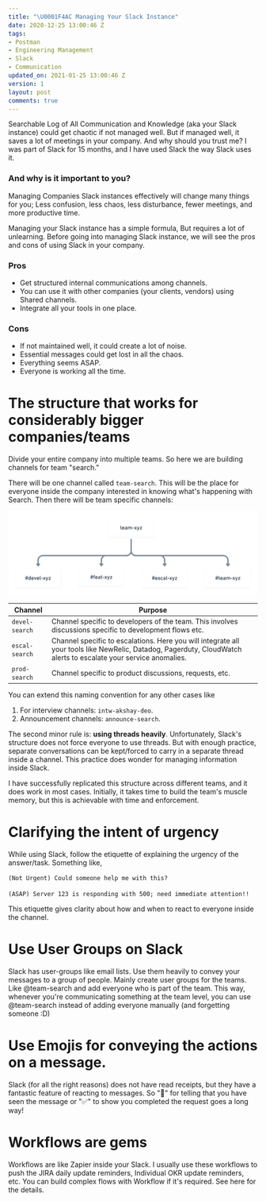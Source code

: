 ```yaml
---
title: "\U0001F4AC Managing Your Slack Instance"
date: 2020-12-25 13:00:46 Z
tags:
- Postman
- Engineering Management
- Slack
- Communication
updated_on: 2021-01-25 13:00:46 Z
version: 1
layout: post
comments: true
---
```


Searchable Log of All Communication and Knowledge (aka your Slack instance) could get chaotic if not managed well. But if managed well, it saves a lot of meetings in your company. And why should you trust me? I was part of Slack for 15 months, and I have used Slack the way Slack uses it.

### And why is it important to you?

Managing Companies Slack instances effectively will change many things for you; Less confusion, less chaos, less disturbance, fewer meetings, and more productive time.

Managing your Slack instance has a simple formula, But requires a lot of unlearning. Before going into managing Slack instance, we will see the pros and cons of using Slack in your company.

### Pros

- Get structured internal communications among channels.
- You can use it with other companies (your clients, vendors) using Shared channels.
- Integrate all your tools in one place.

### Cons

- If not maintained well, it could create a lot of noise.
- Essential messages could get lost in all the chaos.
- Everything seems ASAP.
- Everyone is working all the time.

# The structure that works for considerably bigger companies/teams

Divide your entire company into multiple teams. So here we are building channels for team "search."

There will be one channel called `team-search`. This will be the place for everyone inside the company interested in knowing what's happening with Search.
Then there will be team specific channels:

<img src="/public/images/slack-management.png"/>

| Channel        | Purpose                                                                                                                                                          |
| -------------- | ---------------------------------------------------------------------------------------------------------------------------------------------------------------- |
| `devel-search` | Channel specific to developers of the team. This involves discussions specific to development flows etc.                                                         |
| `escal-search` | Channel specific to escalations. Here you will integrate all your tools like NewRelic, Datadog, Pagerduty, CloudWatch alerts to escalate your service anomalies. |
| `prod-search`  | Channel specific to product discussions, requests, etc.                                                                                                          |

You can extend this naming convention for any other cases like

1. For interview channels: `intw-akshay-deo`.
2. Announcement channels: `announce-search`.

The second minor rule is: <b>using threads heavily</b>. Unfortunately, Slack's structure does not force everyone to use threads. But with enough practice, separate conversations can be kept/forced to carry in a separate thread inside a channel. This practice does wonder for managing information inside Slack.

I have successfully replicated this structure across different teams, and it does work in most cases. Initially, it takes time to build the team's muscle memory, but this is achievable with time and enforcement.

# Clarifying the intent of urgency

While using Slack, follow the etiquette of explaining the urgency of the answer/task. Something like,

```
(Not Urgent) Could someone help me with this?

(ASAP) Server 123 is responding with 500; need immediate attention!!
```

This etiquette gives clarity about how and when to react to everyone inside the channel.

# Use User Groups on Slack

Slack has user-groups like email lists. Use them heavily to convey your messages to a group of people.
Mainly create user groups for the teams. Like @team-search and add everyone who is part of the team. This way, whenever you're communicating something at the team level, you can use @team-search instead of adding everyone manually (and forgetting someone :D)

# Use Emojis for conveying the actions on a message.

Slack (for all the right reasons) does not have read receipts, but they have a fantastic feature of reacting to messages. So "👀" for telling that you have seen the message or "✅" to show you completed the request goes a long way!

# Workflows are gems

Workflows are like Zapier inside your Slack. I usually use these workflows to push the JIRA daily update reminders, Individual OKR update reminders, etc. You can build complex flows with Workflow if it's required. See here for the details.
